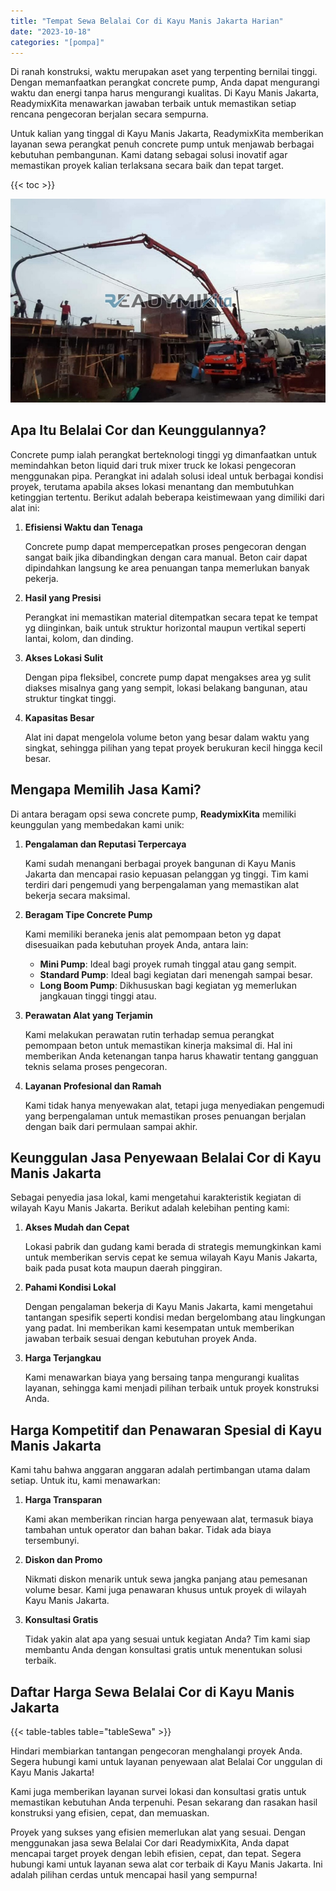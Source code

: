 ```yaml
---
title: "Tempat Sewa Belalai Cor di Kayu Manis Jakarta Harian"
date: "2023-10-18"
categories: "[pompa]"
---
```


Di ranah konstruksi, waktu merupakan aset yang terpenting bernilai tinggi. Dengan memanfaatkan perangkat concrete pump, Anda dapat mengurangi waktu dan energi tanpa harus mengurangi kualitas. Di Kayu Manis Jakarta, ReadymixKita menawarkan jawaban terbaik untuk memastikan setiap rencana pengecoran berjalan secara sempurna.

Untuk kalian yang tinggal di Kayu Manis Jakarta, ReadymixKita memberikan layanan sewa perangkat penuh concrete pump untuk menjawab berbagai kebutuhan pembangunan. Kami datang sebagai solusi inovatif agar memastikan proyek kalian terlaksana secara baik dan tepat target.

{{< toc >}}

![Tempat Sewa Belalai Cor di Kayu Manis Jakarta Harian](/images/pompa/sewa-pompa-03.jpg)

## Apa Itu Belalai Cor dan Keunggulannya?

Concrete pump ialah perangkat berteknologi tinggi yg dimanfaatkan untuk memindahkan beton liquid dari truk mixer truck ke lokasi pengecoran menggunakan pipa. Perangkat ini adalah solusi ideal untuk berbagai kondisi proyek, terutama apabila akses lokasi menantang dan membutuhkan ketinggian tertentu. Berikut adalah beberapa keistimewaan yang dimiliki dari alat ini:

1. **Efisiensi Waktu dan Tenaga**

   Concrete pump dapat mempercepatkan proses pengecoran dengan sangat baik jika dibandingkan dengan cara manual. Beton cair dapat dipindahkan langsung ke area penuangan tanpa memerlukan banyak pekerja.

2. **Hasil yang Presisi**

   Perangkat ini memastikan material ditempatkan secara tepat ke tempat yg diinginkan, baik untuk struktur horizontal maupun vertikal seperti lantai, kolom, dan dinding.

3. **Akses Lokasi Sulit**

   Dengan pipa fleksibel, concrete pump dapat mengakses area yg sulit diakses misalnya gang yang sempit, lokasi belakang bangunan, atau struktur tingkat tinggi.

4. **Kapasitas Besar**

   Alat ini dapat mengelola volume beton yang besar dalam waktu yang singkat, sehingga pilihan yang tepat proyek berukuran kecil hingga kecil besar.

## Mengapa Memilih Jasa Kami?

Di antara beragam opsi sewa concrete pump, **ReadymixKita** memiliki keunggulan yang membedakan kami unik:

1. **Pengalaman dan Reputasi Terpercaya**

   Kami sudah menangani berbagai proyek bangunan di Kayu Manis Jakarta dan mencapai rasio kepuasan pelanggan yg tinggi. Tim kami terdiri dari pengemudi yang berpengalaman yang memastikan alat bekerja secara maksimal.

2. **Beragam Tipe Concrete Pump**

   Kami memiliki beraneka jenis alat pemompaan beton yg dapat disesuaikan pada kebutuhan proyek Anda, antara lain:
   - **Mini Pump**: Ideal bagi proyek rumah tinggal atau gang sempit.
   - **Standard Pump**: Ideal bagi kegiatan dari menengah sampai besar.
   - **Long Boom Pump**: Dikhususkan bagi kegiatan yg memerlukan jangkauan tinggi tinggi atau.

3. **Perawatan Alat yang Terjamin**

   Kami melakukan perawatan rutin terhadap semua perangkat pemompaan beton untuk memastikan kinerja maksimal di. Hal ini memberikan Anda ketenangan tanpa harus khawatir tentang gangguan teknis selama proses pengecoran.

4. **Layanan Profesional dan Ramah**

   Kami tidak hanya menyewakan alat, tetapi juga menyediakan pengemudi yang berpengalaman untuk memastikan proses penuangan berjalan dengan baik dari permulaan sampai akhir.

## Keunggulan Jasa Penyewaan Belalai Cor di Kayu Manis Jakarta

Sebagai penyedia jasa lokal, kami mengetahui karakteristik kegiatan di wilayah Kayu Manis Jakarta. Berikut adalah kelebihan penting kami:

1. **Akses Mudah dan Cepat**

   Lokasi pabrik dan gudang kami berada di strategis memungkinkan kami untuk memberikan servis cepat ke semua wilayah Kayu Manis Jakarta, baik pada pusat kota maupun daerah pinggiran.

2. **Pahami Kondisi Lokal**

   Dengan pengalaman bekerja di Kayu Manis Jakarta, kami mengetahui tantangan spesifik seperti kondisi medan bergelombang atau lingkungan yang padat. Ini memberikan kami kesempatan untuk memberikan jawaban terbaik sesuai dengan kebutuhan proyek Anda.

3. **Harga Terjangkau**

   Kami menawarkan biaya yang bersaing tanpa mengurangi kualitas layanan, sehingga kami menjadi pilihan terbaik untuk proyek konstruksi Anda.

## Harga Kompetitif dan Penawaran Spesial di Kayu Manis Jakarta

Kami tahu bahwa anggaran anggaran adalah pertimbangan utama dalam setiap. Untuk itu, kami menawarkan:

1. **Harga Transparan**

   Kami akan memberikan rincian harga penyewaan alat, termasuk biaya tambahan untuk operator dan bahan bakar. Tidak ada biaya tersembunyi.

2. **Diskon dan Promo**

   Nikmati diskon menarik untuk sewa jangka panjang atau pemesanan volume besar. Kami juga penawaran khusus untuk proyek di wilayah Kayu Manis Jakarta.

3. **Konsultasi Gratis**

   Tidak yakin alat apa yang sesuai untuk kegiatan Anda? Tim kami siap membantu Anda dengan konsultasi gratis untuk menentukan solusi terbaik.

## Daftar Harga Sewa Belalai Cor di Kayu Manis Jakarta

{{< table-tables table="tableSewa" >}}

Hindari membiarkan tantangan pengecoran menghalangi proyek Anda. Segera hubungi kami untuk layanan penyewaan alat Belalai Cor unggulan di Kayu Manis Jakarta!

Kami juga memberikan layanan survei lokasi dan konsultasi gratis untuk memastikan kebutuhan Anda terpenuhi. Pesan sekarang dan rasakan hasil konstruksi yang efisien, cepat, dan memuaskan.

Proyek yang sukses yang efisien memerlukan alat yang sesuai. Dengan menggunakan jasa sewa Belalai Cor dari ReadymixKita, Anda dapat mencapai target proyek dengan lebih efisien, cepat, dan tepat. Segera hubungi kami untuk layanan sewa alat cor terbaik di Kayu Manis Jakarta. Ini adalah pilihan cerdas untuk mencapai hasil yang sempurna!